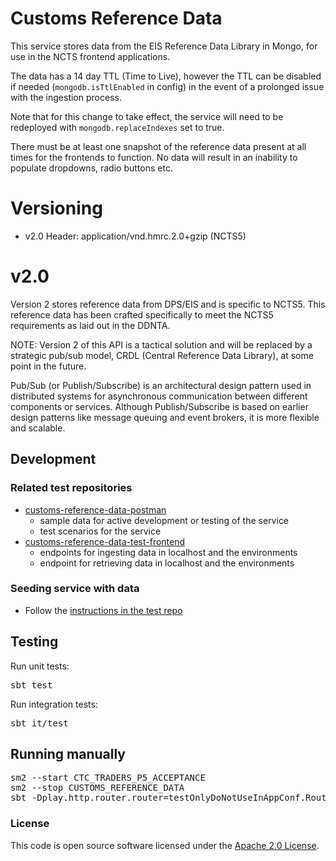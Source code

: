 
# Customs Reference Data

This service stores data from the EIS Reference Data Library in Mongo, for use in the NCTS frontend applications.

The data has a 14 day TTL (Time to Live), however the TTL can be disabled if needed (`mongodb.isTtlEnabled` in config) in the event of a prolonged issue with the ingestion process.

Note that for this change to take effect, the service will need to be redeployed with `mongodb.replaceIndexes` set to true.

There must be at least one snapshot of the reference data present at all times for the frontends to function. No data will result in an inability to populate dropdowns, radio buttons etc.

# Versioning

- v2.0 Header: application/vnd.hmrc.2.0+gzip (NCTS5)

# v2.0

Version 2 stores reference data from DPS/EIS and is specific to NCTS5. This reference data has been crafted specifically to meet the NCTS5 requirements as laid out in the DDNTA. 

NOTE: Version 2 of this API is a tactical solution and will be replaced by a strategic pub/sub model, CRDL (Central Reference Data Library), at some point in the future.

Pub/Sub (or Publish/Subscribe) is an architectural design pattern used in distributed systems for asynchronous communication between different components or services. 
Although Publish/Subscribe is based on earlier design patterns like message queuing and event brokers, it is more flexible and scalable.

## Development
### Related test repositories
* [customs-reference-data-postman](https://github.com/hmrc/customs-reference-data-postman)
  * sample data for active development or testing of the service
  * test scenarios for the service
* [customs-reference-data-test-frontend](https://github.com/hmrc/customs-reference-data-test-frontend)
  * endpoints for ingesting data in localhost and the environments
  * endpoint for retrieving data in localhost and the environments
### Seeding service with data
- Follow the [instructions in the test repo](https://github.com/hmrc/customs-reference-data-test-frontend)

## Testing

Run unit tests:
<pre>sbt test</pre>
Run integration tests:
<pre>sbt it/test</pre>

## Running manually

<pre>
sm2 --start CTC_TRADERS_P5_ACCEPTANCE
sm2 --stop CUSTOMS_REFERENCE_DATA
sbt -Dplay.http.router.router=testOnlyDoNotUseInAppConf.Routes run
</pre>

### License

This code is open source software licensed under the [Apache 2.0 License]("http://www.apache.org/licenses/LICENSE-2.0.html").
